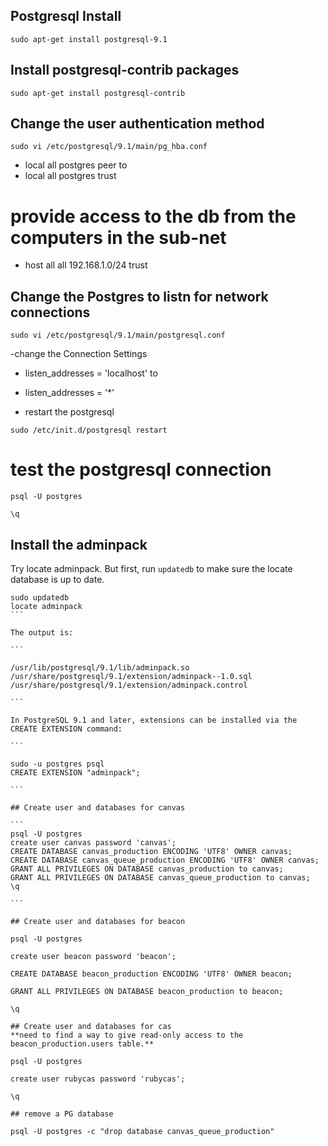 ## Postgresql Install

`sudo apt-get install postgresql-9.1`

## Install postgresql-contrib packages

`sudo apt-get install postgresql-contrib`

## Change the user authentication method

 `sudo vi /etc/postgresql/9.1/main/pg_hba.conf`

 - local      all     postgres     peer 
to
 - local      all     postgres     trust

# provide access to the db from the computers in the sub-net
 - host all all 192.168.1.0/24 trust

## Change the Postgres to listn for network connections

```
sudo vi /etc/postgresql/9.1/main/postgresql.conf
```

-change the Connection Settings 

 - listen_addresses = 'localhost' 
to
 - listen_addresses = '*' 

- restart the postgresql

 `sudo /etc/init.d/postgresql restart`

# test the postgresql connection 

 `psql -U postgres`

 `\q`


## Install the adminpack

Try locate adminpack. But first, run `updatedb` to make sure the locate database is up to date.

````
sudo updatedb
locate adminpack
```

The output is:

```

/usr/lib/postgresql/9.1/lib/adminpack.so
/usr/share/postgresql/9.1/extension/adminpack--1.0.sql
/usr/share/postgresql/9.1/extension/adminpack.control

```

In PostgreSQL 9.1 and later, extensions can be installed via the CREATE EXTENSION command:

```

sudo -u postgres psql
CREATE EXTENSION "adminpack";

```

## Create user and databases for canvas

```
psql -U postgres
create user canvas password 'canvas';
CREATE DATABASE canvas_production ENCODING 'UTF8' OWNER canvas;
CREATE DATABASE canvas_queue_production ENCODING 'UTF8' OWNER canvas;
GRANT ALL PRIVILEGES ON DATABASE canvas_production to canvas;
GRANT ALL PRIVILEGES ON DATABASE canvas_queue_production to canvas;
\q

```

## Create user and databases for beacon

psql -U postgres

create user beacon password 'beacon';

CREATE DATABASE beacon_production ENCODING 'UTF8' OWNER beacon;

GRANT ALL PRIVILEGES ON DATABASE beacon_production to beacon;

\q

## Create user and databases for cas
**need to find a way to give read-only access to the beacon_production.users table.**

psql -U postgres

create user rubycas password 'rubycas';

\q

## remove a PG database

psql -U postgres -c "drop database canvas_queue_production"
